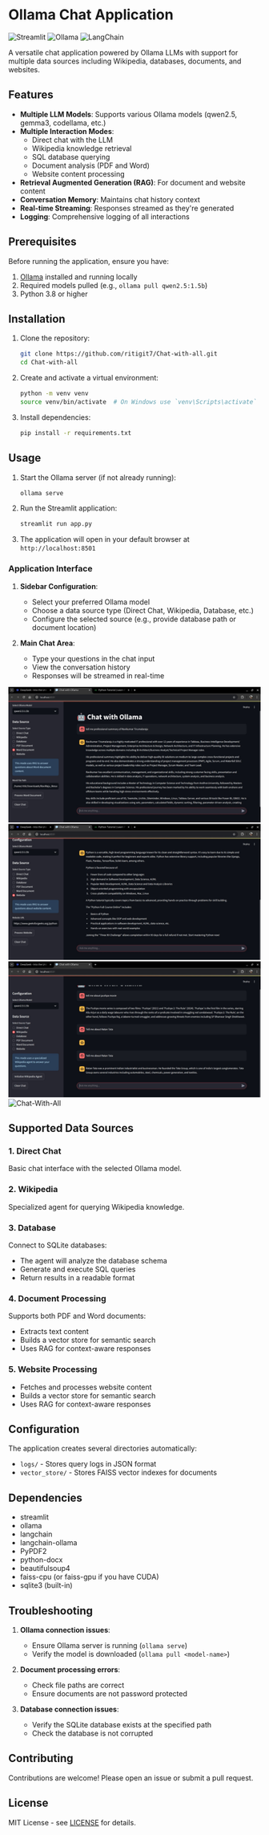 # Ollama Chat Application

![Streamlit](https://img.shields.io/badge/Streamlit-FF4B4B?style=for-the-badge&logo=Streamlit&logoColor=white)
![Ollama](https://img.shields.io/badge/Ollama-FFA500?style=for-the-badge&logo=ollama&logoColor=white)
![LangChain](https://img.shields.io/badge/LangChain-00ADD8?style=for-the-badge&logo=langchain&logoColor=white)

A versatile chat application powered by Ollama LLMs with support for multiple data sources including Wikipedia, databases, documents, and websites.

## Features

- **Multiple LLM Models**: Supports various Ollama models (qwen2.5, gemma3, codellama, etc.)
- **Multiple Interaction Modes**:
  - Direct chat with the LLM
  - Wikipedia knowledge retrieval
  - SQL database querying
  - Document analysis (PDF and Word)
  - Website content processing
- **Retrieval Augmented Generation (RAG)**: For document and website content
- **Conversation Memory**: Maintains chat history context
- **Real-time Streaming**: Responses streamed as they're generated
- **Logging**: Comprehensive logging of all interactions

## Prerequisites

Before running the application, ensure you have:

1. [Ollama](https://ollama.ai) installed and running locally
2. Required models pulled (e.g., `ollama pull qwen2.5:1.5b`)
3. Python 3.8 or higher

## Installation

1. Clone the repository:
   ```bash
   git clone https://github.com/ritigit7/Chat-with-all.git
   cd Chat-with-all
   ```

2. Create and activate a virtual environment:
   ```bash
   python -m venv venv
   source venv/bin/activate  # On Windows use `venv\Scripts\activate`
   ```

3. Install dependencies:
   ```bash
   pip install -r requirements.txt
   ```

## Usage

1. Start the Ollama server (if not already running):
   ```bash
   ollama serve
   ```

2. Run the Streamlit application:
   ```bash
   streamlit run app.py
   ```

3. The application will open in your default browser at `http://localhost:8501`

### Application Interface

1. **Sidebar Configuration**:
   - Select your preferred Ollama model
   - Choose a data source type (Direct Chat, Wikipedia, Database, etc.)
   - Configure the selected source (e.g., provide database path or document location)

2. **Main Chat Area**:
   - Type your questions in the chat input
   - View the conversation history
   - Responses will be streamed in real-time
  
![Chat-With-All](https://github.com/ritigit7/Chat-with-all/blob/main/images/WhatsApp%20Image%202025-03-29%20at%2012.55.47%20AM%20(1).jpeg)
![Chat-With-All](https://github.com/ritigit7/Chat-with-all/blob/main/images/WhatsApp%20Image%202025-03-29%20at%2012.55.47%20AM%20(2).jpeg)
![Chat-With-All](https://github.com/ritigit7/Chat-with-all/blob/main/images/WhatsApp%20Image%202025-03-29%20at%2012.55.47%20AM%20(3).jpeg)
![Chat-With-All](https://github.com/ritigit7/Chat-with-all/blob/main/images/WhatsApp%20Image%202025-03-29%20at%2012.55.47%20AM%20.jpeg)

## Supported Data Sources

### 1. Direct Chat
Basic chat interface with the selected Ollama model.

### 2. Wikipedia
Specialized agent for querying Wikipedia knowledge.

### 3. Database
Connect to SQLite databases:
- The agent will analyze the database schema
- Generate and execute SQL queries
- Return results in a readable format

### 4. Document Processing
Supports both PDF and Word documents:
- Extracts text content
- Builds a vector store for semantic search
- Uses RAG for context-aware responses

### 5. Website Processing
- Fetches and processes website content
- Builds a vector store for semantic search
- Uses RAG for context-aware responses

## Configuration

The application creates several directories automatically:
- `logs/` - Stores query logs in JSON format
- `vector_store/` - Stores FAISS vector indexes for documents

## Dependencies

- streamlit
- ollama
- langchain
- langchain-ollama
- PyPDF2
- python-docx
- beautifulsoup4
- faiss-cpu (or faiss-gpu if you have CUDA)
- sqlite3 (built-in)

## Troubleshooting

1. **Ollama connection issues**:
   - Ensure Ollama server is running (`ollama serve`)
   - Verify the model is downloaded (`ollama pull <model-name>`)

2. **Document processing errors**:
   - Check file paths are correct
   - Ensure documents are not password protected

3. **Database connection issues**:
   - Verify the SQLite database exists at the specified path
   - Check the database is not corrupted

## Contributing

Contributions are welcome! Please open an issue or submit a pull request.

## License

MIT License - see [LICENSE](LICENSE) for details.
